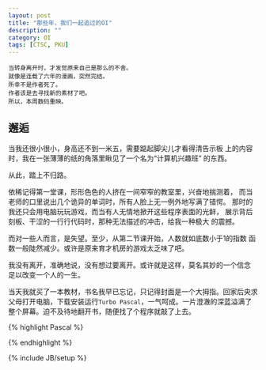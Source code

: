 ```yaml
---
layout: post
title: "那些年，我们一起追过的OI"
description: ""
category: OI
tags: [CTSC, PKU]
---
```


    当转身离开时，才发觉原来自己是那么的不舍。
    就像是连载了六年的漫画，突然完结。
    所幸不是作者死了。
    作者该是去寻找新的素材了吧。
    所以，本周数码重映。

## 邂逅

当我还很小很小，身高还不到一米五，需要踮起脚尖儿才看得清告示板
上的内容时，我在一张薄薄的纸的角落里瞅见了一个名为“计算机兴趣班”
的东西。

从此，踏上不归路。

依稀记得第一堂课，形形色色的人挤在一间窄窄的教室里，兴奋地揣测着，
而当老师的口里说出几个诡异的单词时，所有人脸上无一例外地写满了错愕。
那时的我还只会用电脑玩玩游戏，而当有人无情地掀开这些程序表面的光鲜，
展示背后刻板、干涩的一行行代码时，那种无法描述的冲击，给我一种极大
的震撼。

而对一些人而言，是失望。至少，从第二节课开始，人数就如底数小于1的指数
函数一般陡然减少。或许是原来育才机房的游戏太乏味了吧。

我没有离开，准确地说，没有想过要离开。或许就是这样，莫名其妙的一个信念
足以改变一个人的一生。

当天我就买了一本教材，书名我早已忘记，只记得封面是一个大拇指。回家后央求
父母打开电脑，下载安装运行`Turbo Pascal`，一气呵成。一片澄澈的深蓝溢满了
整个屏幕。迫不及待地翻开书，随便找了个程序就敲了上去。

{% highlight Pascal %}

{% endhighlight %}

{% include JB/setup %}
